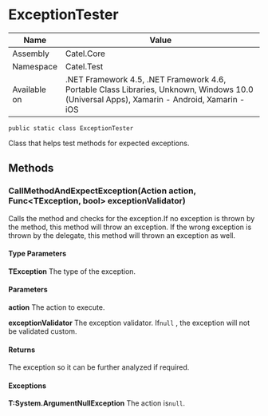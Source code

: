

# ExceptionTester

Name|Value
---|---
Assembly|Catel.Core
Namespace|Catel.Test
Available on|.NET Framework 4.5, .NET Framework 4.6, Portable Class Libraries, Unknown, Windows 10.0 (Universal Apps), Xamarin - Android, Xamarin - iOS

```
public static class ExceptionTester
```

Class that helps test methods for expected exceptions.



## Methods

### CallMethodAndExpectException<TException>(Action action, Func<TException, bool> exceptionValidator)

Calls the method and checks for the exception.If no exception is thrown by the method, this method will throw an exception. If the wrong exception is thrown by the delegate, this method will thrown an exception as well.

#### Type Parameters

**TException**
The type of the exception.

#### Parameters

**action**
The action to execute.

**exceptionValidator**
The exception validator. If`null` , the exception will not be validated custom.

#### Returns

The exception so it can be further analyzed if required.

#### Exceptions

**T:System.ArgumentNullException**
The action is`null`.



